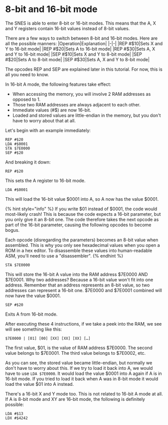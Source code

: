 # 8-bit and 16-bit mode
The SNES is able to enter 8-bit or 16-bit modes. This means that the A, X and Y registers contain 16-bit values instead of 8-bit values.

There are a few ways to switch between 8-bit and 16-bit modes. Here are all the possible manners:
|Operation|Explanation|
|-|-|
|REP #$10|Sets X and Y to 16-bit mode|
|REP #$20|Sets A to 16-bit mode|
|REP #$30|Sets A, X and Y to 16-bit mode|
|SEP #$10|Sets X and Y to 8-bit mode|
|SEP #$20|Sets A to 8-bit mode|
|SEP #$30|Sets A, X and Y to 8-bit mode|

The opcodes REP and SEP are explained later in this tutorial. For now, this is all you need to know.

In 16-bit A mode, the following features take effect:
* When accessing the memory, you will involve 2 RAM addresses as opposed to 1.
* Those two RAM addresses are always adjacent to each other.
* Immediate values (#$) are now 16-bit.
* Loaded and stored values are little-endian in the memory, but you don't have to worry about that at all.

Let's begin with an example immediately:
```
REP #$20
LDA #$0001
STA $7E0000
SEP #$20
```
And breaking it down:
```
REP #$20
```
This sets the A register to 16-bit mode.
```
LDA #$0001
```
This will load the 16-bit value $0001 into A, so A now has the value $0001.

{% hint style="info" %}
If you write $01 instead of $0001, the code would most-likely crash! This is because the code expects a 16-bit parameter, but you only give it an 8-bit one. The code therefore takes the next opcode as part of the 16-bit parameter, causing the following opcodes to become bogus.

Each opcode (disregarding the parameters) becomes an 8-bit value when assembled. This is why you only see hexadecimal values when you open a ROM in a hex editor. To disassemble these values into human-readable ASM, you'll need to use a "disassembler".
{% endhint %}

```
STA $7E0000
```
This will store the 16-bit A value into the RAM address $7E0000 AND $7E0001. Why two addresses? Because a 16-bit value won't fit into one address. Remember that an address represents an 8-bit value, so two addresses can represent a 16-bit one. $7E0000 and $7E0001 combined will now have the value $0001. 

```
SEP #$20
```
Exits A from 16-bit mode.

After executing these 4 instructions, if we take a peek into the RAM, we see will see something like this:
```
$7E0000 | [01] [00] [XX] [XX] [XX] […]
```
The first value, $01, is the value of RAM address $7E0000. The second value belongs to $7E0001. The third value belongs to $7E0002, etc.

As you can see, the stored value became little-endian, but normally we don't have to worry about this. If we try to load it back into A, we would have to use `LDA $7E0000`. It would load the value $0001 into A again if A is in 16-bit mode. If you tried to load it back when A was in 8-bit mode it would load the value $01 into A instead.

There's a 16-bit X and Y mode too. This is not related to 16-bit A mode at all. If A is 8-bit mode and XY are 16-bit mode, the following is definitely possible:

```
LDA #$13
LDX #$4242
```
